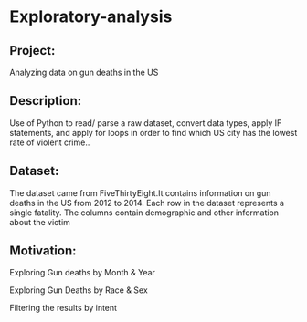 # Exploratory-analysis
Project:
--


Analyzing data on gun deaths in the US


Description:
--


Use of Python to read/ parse a raw dataset, convert data types, apply IF statements, and apply for loops in order to find which US city has the lowest rate of violent crime..


Dataset:
--

The dataset came from FiveThirtyEight.It contains information on gun deaths in the US from 2012 to 2014. Each row in the dataset represents a single fatality. The columns contain demographic and other information about the victim

Motivation:
--


Exploring Gun deaths by Month & Year

Exploring Gun Deaths by Race & Sex

Filtering the results by intent
